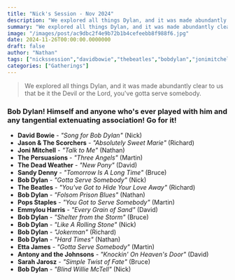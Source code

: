```yaml
---
title: "Nick's Session - Nov 2024"
description: "We explored all things Dylan, and it was made abundantly clear to us that be it the Devil or the Lord, you've gotta serve somebody."
summary: "We explored all things Dylan, and it was made abundantly clear to us that be it the Devil or the Lord, you've gotta serve somebody."
image: "/images/post/ac9dbc2f4e9b72b1b4cefeebb8f988f6.jpg"
date: 2024-11-26T00:00:00.0000000
draft: false
author: "Nathan"
tags: ["nickssession","davidbowie","thebeatles","bobdylan","jonimitchell","ettajames","sarahjarosz","jasonandthescorchers","emmylouharris","sandydenny","antonyandthejohnsons","popsstaples","thedeadweather","thepersuasions"]
categories: ["Gatherings"]
---
```

> We explored all things Dylan, and it was made abundantly clear to us that be it the Devil or the Lord, you've gotta serve somebody.

### Bob Dylan! Himself and anyone who's ever played with him and any tangential extenuating association! Go for it!
- **David Bowie** - _"Song for Bob Dylan"_ (Nick)
- **Jason & The Scorchers** - _"Absolutely Sweet Marie"_ (Richard)
- **Joni Mitchell** - _"Talk to Me"_ (Nathan)
- **The Persuasions** - _"Three Angels"_ (Martin)
- **The Dead Weather** - _"New Pony"_ (David)
- **Sandy Denny** - _"Tomorrow Is A Long Time"_ (Bruce)
- **Bob Dylan** - _"Gotta Serve Somebody"_ (Nick)
- **The Beatles** - _"You've Got to Hide Your Love Away"_ (Richard)
- **Bob Dylan** - _"Folsom Prison Blues"_ (Nathan)
- **Pops Staples** - _"You Got to Serve Somebody"_ (Martin)
- **Emmylou Harris** - _"Every Grain of Sand"_ (David)
- **Bob Dylan** - _"Shelter from the Storm"_ (Bruce)
- **Bob Dylan** - _"Like A Rolling Stone"_ (Nick)
- **Bob Dylan** - _"Jokerman"_ (Richard)
- **Bob Dylan** - _"Hard Times"_ (Nathan)
- **Etta James** - _"Gotta Serve Somebody"_ (Martin)
- **Antony and the Johnsons** - _"Knockin' On Heaven's Door"_ (David)
- **Sarah Jarosz** - _"Simple Twist of Fate"_ (Bruce)
- **Bob Dylan** - _"Blind Willie McTell"_ (Nick)